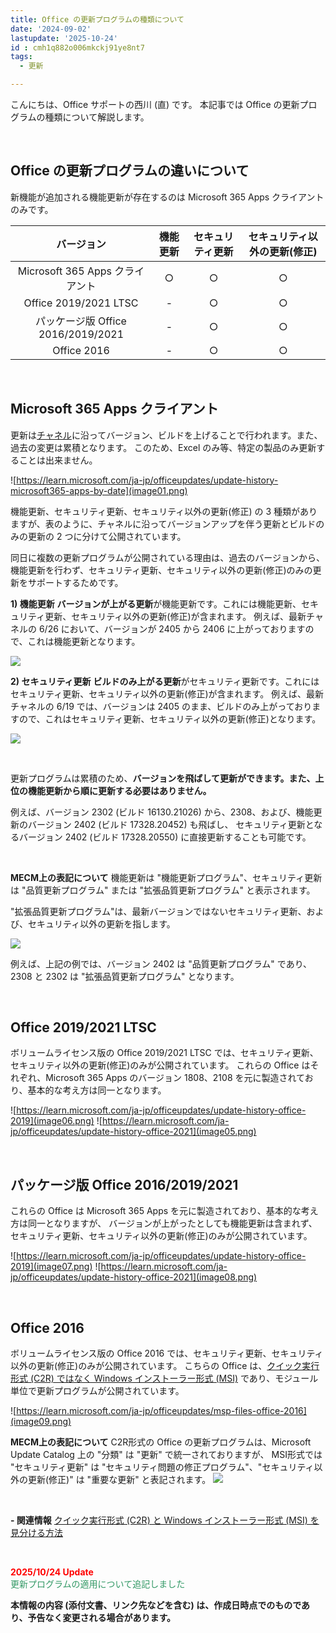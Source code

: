 ```yaml
---
title: Office の更新プログラムの種類について
date: '2024-09-02'
lastupdate: '2025-10-24'
id : cmh1q882o006mkckj91ye8nt7
tags:
  - 更新

---
```


こんにちは、Office サポートの西川 (直) です。 
本記事では Office の更新プログラムの種類について解説します。

<br>

Office の更新プログラムの違いについて
--
新機能が追加される機能更新が存在するのは Microsoft 365 Apps クライアントのみです。

| バージョン | 機能更新 |セキュリティ更新 | セキュリティ以外の更新(修正) |
| :----: | :----: | :----: | :----: |
| Microsoft 365 Apps クライアント| ○ | ○ | ○ |
| Office 2019/2021 LTSC | - | ○ | ○ |
| パッケージ版 Office 2016/2019/2021 | - | ○ | ○ |
| Office 2016 | - | ○ | ○ |

<br>

Microsoft 365 Apps クライアント
---
更新は[チャネル](https://learn.microsoft.com/ja-jp/microsoft-365-apps/updates/overview-update-channels)に沿ってバージョン、ビルドを上げることで行われます。また、過去の変更は累積となります。
このため、Excel のみ等、特定の製品のみ更新することは出来ません。

![https://learn.microsoft.com/ja-jp/officeupdates/update-history-microsoft365-apps-by-date](image01.png)

機能更新、セキュリティ更新、セキュリティ以外の更新(修正) の 3 種類がありますが、表のように、チャネルに沿ってバージョンアップを伴う更新とビルドのみの更新の 2 つに分けて公開されています。

同日に複数の更新プログラムが公開されている理由は、過去のバージョンから、機能更新を行わず、セキュリティ更新、セキュリティ以外の更新(修正)のみの更新をサポートするためです。

**1) 機能更新**
**バージョンが上がる更新**が機能更新です。これには機能更新、セキュリティ更新、セキュリティ以外の更新(修正)が含まれます。
例えば、最新チャネルの 6/26 において、バージョンが 2405 から 2406 に上がっておりますので、これは機能更新となります。

![](image02.png)

**2) セキュリティ更新**
**ビルドのみ上がる更新**がセキュリティ更新です。これにはセキュリティ更新、セキュリティ以外の更新(修正)が含まれます。
例えば、最新チャネルの 6/19 では、バージョンは 2405 のまま、ビルドのみ上がっておりますので、これはセキュリティ更新、セキュリティ以外の更新(修正)となります。

![](image03.png)

<br>

更新プログラムは累積のため、**バージョンを飛ばして更新ができます。また、上位の機能更新から順に更新する必要はありません。**

例えば、バージョン 2302 (ビルド 16130.21026) から、2308、および、機能更新のバージョン 2402 (ビルド 17328.20452) も飛ばし、
セキュリティ更新となるバージョン 2402 (ビルド 17328.20550) に直接更新することも可能です。

<br>

**MECM上の表記について**
機能更新は "機能更新プログラム"、セキュリティ更新は "品質更新プログラム" または "拡張品質更新プログラム" と表示されます。

"拡張品質更新プログラム"は、最新バージョンではないセキュリティ更新、および、セキュリティ以外の更新を指します。


![](image04.png)

例えば、上記の例では、バージョン 2402 は "品質更新プログラム" であり、2308 と 2302 は "拡張品質更新プログラム" となります。



<br>


Office 2019/2021 LTSC
---
ボリュームライセンス版の Office 2019/2021 LTSC では、セキュリティ更新、セキュリティ以外の更新(修正)のみが公開されています。
これらの Office はそれぞれ、Microsoft 365 Apps のバージョン 1808、2108 を元に製造されており、基本的な考え方は同一となります。

![https://learn.microsoft.com/ja-jp/officeupdates/update-history-office-2019](image06.png)
![https://learn.microsoft.com/ja-jp/officeupdates/update-history-office-2021](image05.png)



<br>

パッケージ版 Office 2016/2019/2021
---
これらの Office は Microsoft 365 Apps を元に製造されており、基本的な考え方は同一となりますが、
バージョンが上がったとしても機能更新は含まれず、セキュリティ更新、セキュリティ以外の更新(修正)のみが公開されています。

![https://learn.microsoft.com/ja-jp/officeupdates/update-history-office-2019](image07.png)
![https://learn.microsoft.com/ja-jp/officeupdates/update-history-office-2021](image08.png)



<br>

Office 2016
---
ボリュームライセンス版の Office 2016 では、セキュリティ更新、セキュリティ以外の更新(修正)のみが公開されています。
こちらの Office は、[クイック実行形式 (C2R) ではなく Windows インストーラー形式 (MSI)](https://officesupportjp.github.io/blog/cl0m8t2dj00393gvs3r7oar2m/) であり、モジュール単位で更新プログラムが公開されています。

![https://learn.microsoft.com/ja-jp/officeupdates/msp-files-office-2016](image09.png)


**MECM上の表記について**
C2R形式の Office の更新プログラムは、Microsoft Update Catalog 上の "分類" は "更新" で統一されておりますが、
MSI形式では "セキュリティ更新" は "セキュリティ問題の修正プログラム"、"セキュリティ以外の更新(修正)" は "重要な更新" と表記されます。
![](image10.png)

<br>

**\- 関連情報**
[クイック実行形式 (C2R) と Windows インストーラー形式 (MSI) を見分ける方法](https://officesupportjp.github.io/blog/cl0m8t2dj00393gvs3r7oar2m/)

<br>


<span style="color:#ff0000">**2025/10/24  Update**</span>  
<span style="color:#339966">更新プログラムの適用について追記しました</span>

**本情報の内容 (添付文書、リンク先などを含む) は、作成日時点でのものであり、予告なく変更される場合があります。**